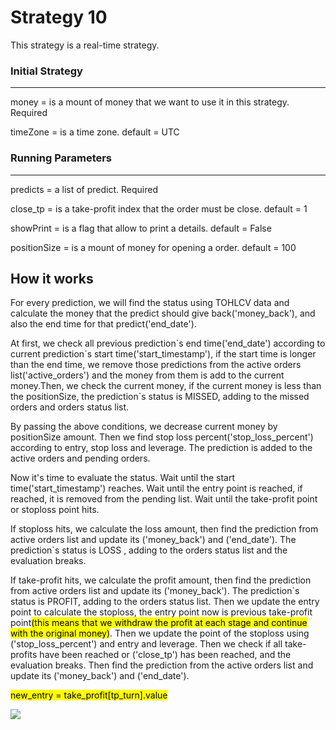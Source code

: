 # Strategy 10

This strategy is a real-time strategy.

### Initial Strategy
---
money = is a mount of money that we want to use it in this strategy. Required

timeZone =  is a time zone. default = UTC

### Running Parameters
---

predicts = a list of predict. Required

close_tp =  is a take-profit index that the order must be close. default = 1

showPrint = is a flag that allow to print a details. default = False

positionSize = is a mount of money for opening a order. default = 100

## How it works
For every prediction, we will find the status using TOHLCV data and calculate the money that the predict should give back('money_back'), and also the end time for that predict('end_date').

At first, we check all previous prediction\`s end time('end_date') according to current prediction\`s start time('start_timestamp'), if the start time is longer than the end time, we remove those predictions from the active orders list('active_orders') and the money from them is add to the current money.Then, we check the current money, if the current money is less than the positionSize, the prediction`s status is MISSED, adding to the missed orders and orders status list.

By passing the above conditions, we decrease current money by positionSize amount. Then we find stop loss percent('stop_loss_percent') according to  entry, stop loss and leverage. The prediction is added to the active orders and pending orders.

Now it's time to evaluate the status. Wait until the start time('start_timestamp') reaches. Wait until the entry point is reached, if reached, it is removed from the pending list. Wait until the take-profit point or stoploss point hits.

If stoploss hits, we calculate the loss amount, then find the prediction from active orders list and update its ('money_back') and ('end_date'). The prediction\`s status is LOSS , adding to the orders status list and the evaluation breaks.

If take-profit hits, we calculate the profit amount, then find the prediction from active orders list and update its ('money_back'). The prediction\`s status is PROFIT, adding to the orders status list. Then we update the entry point to calculate the stoploss, the entry point now is previous take-profit point<mark>(this means that we withdraw the profit at each stage and continue with the original money)</mark>. Then we update the point of the stoploss using ('stop_loss_percent') and entry and leverage. Then we check if all take-profits have been reached or ('close_tp') has been reached, and the evaluation breaks. Then find the prediction from the active orders list and update its ('money_back') and ('end_date').

<mark>new_entry = take_profit[tp_turn].value</mark>

<img src="https://latex.codecogs.com/png.image?\dpi{110}\bg{white}stop\_loss=\left(\frac{stop\_loss\_percent\times&space;new\_entry}{\text&space;leverage}\right)&plus;new\_entry"  />



